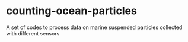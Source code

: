 # counting-ocean-particles
A set of codes to process data on marine suspended particles collected with different sensors
